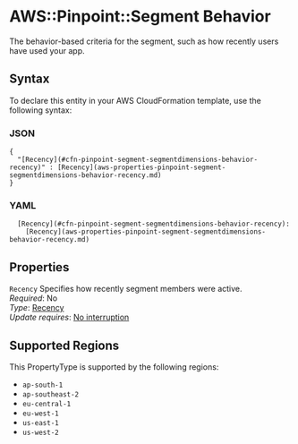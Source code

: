 # AWS::Pinpoint::Segment Behavior<a name="aws-properties-pinpoint-segment-segmentdimensions-behavior"></a>

The behavior\-based criteria for the segment, such as how recently users have used your app\.

## Syntax<a name="aws-properties-pinpoint-segment-segmentdimensions-behavior-syntax"></a>

To declare this entity in your AWS CloudFormation template, use the following syntax:

### JSON<a name="aws-properties-pinpoint-segment-segmentdimensions-behavior-syntax.json"></a>

```
{
  "[Recency](#cfn-pinpoint-segment-segmentdimensions-behavior-recency)" : [Recency](aws-properties-pinpoint-segment-segmentdimensions-behavior-recency.md)
}
```

### YAML<a name="aws-properties-pinpoint-segment-segmentdimensions-behavior-syntax.yaml"></a>

```
  [Recency](#cfn-pinpoint-segment-segmentdimensions-behavior-recency): 
    [Recency](aws-properties-pinpoint-segment-segmentdimensions-behavior-recency.md)
```

## Properties<a name="aws-properties-pinpoint-segment-segmentdimensions-behavior-properties"></a>

`Recency`  <a name="cfn-pinpoint-segment-segmentdimensions-behavior-recency"></a>
Specifies how recently segment members were active\.  
*Required*: No  
*Type*: [Recency](aws-properties-pinpoint-segment-segmentdimensions-behavior-recency.md)  
*Update requires*: [No interruption](https://docs.aws.amazon.com/AWSCloudFormation/latest/UserGuide/using-cfn-updating-stacks-update-behaviors.html#update-no-interrupt)

## Supported Regions

This PropertyType is supported by the following regions:

- `ap-south-1`
- `ap-southeast-2`
- `eu-central-1`
- `eu-west-1`
- `us-east-1`
- `us-west-2`
